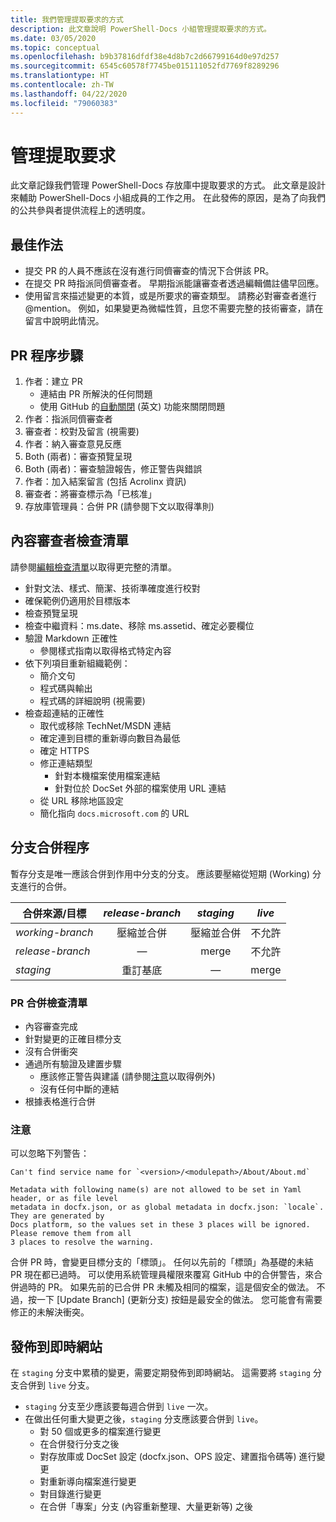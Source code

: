 ```yaml
---
title: 我們管理提取要求的方式
description: 此文章說明 PowerShell-Docs 小組管理提取要求的方式。
ms.date: 03/05/2020
ms.topic: conceptual
ms.openlocfilehash: b9b37816dfdf38e4d8b7c2d66799164d0e97d257
ms.sourcegitcommit: 6545c60578f7745be015111052fd7769f8289296
ms.translationtype: HT
ms.contentlocale: zh-TW
ms.lasthandoff: 04/22/2020
ms.locfileid: "79060383"
---
```

# <a name="managing-pull-requests"></a>管理提取要求

此文章記錄我們管理 PowerShell-Docs 存放庫中提取要求的方式。 此文章是設計來輔助 PowerShell-Docs 小組成員的工作之用。 在此發佈的原因，是為了向我們的公共參與者提供流程上的透明度。

## <a name="best-practices"></a>最佳作法

- 提交 PR 的人員不應該在沒有進行同儕審查的情況下合併該 PR。
- 在提交 PR 時指派同儕審查者。 早期指派能讓審查者透過編輯備註儘早回應。
- 使用留言來描述變更的本質，或是所要求的審查類型。 請務必對審查者進行 @mention。 例如，如果變更為微幅性質，且您不需要完整的技術審查，請在留言中說明此情況。

## <a name="pr-process-steps"></a>PR 程序步驟

1. 作者：建立 PR
   - 連結由 PR 所解決的任何問題
   - 使用 GitHub 的[自動關閉](https://help.github.com/en/articles/closing-issues-using-keywords) \(英文\) 功能來關閉問題
1. 作者：指派同儕審查者
1. 審查者：校對及留言 (視需要)
1. 作者：納入審查意見反應
1. Both (兩者)：審查預覽呈現
1. Both (兩者)：審查驗證報告，修正警告與錯誤
1. 作者：加入結案留言 (包括 Acrolinx 資訊)
1. 審查者：將審查標示為「已核准」
1. 存放庫管理員：合併 PR (請參閱下文以取得準則)

## <a name="content-reviewer-checklist"></a>內容審查者檢查清單

請參閱[編輯檢查清單](editorial-checklist.md)以取得更完整的清單。

- 針對文法、樣式、簡潔、技術準確度進行校對
- 確保範例仍適用於目標版本
- 檢查預覽呈現
- 檢查中繼資料：ms.date、移除 ms.assetid、確定必要欄位
- 驗證 Markdown 正確性
  - 參閱樣式指南以取得格式特定內容
- 依下列項目重新組織範例：
  - 簡介文句
  - 程式碼與輸出
  - 程式碼的詳細說明 (視需要)
- 檢查超連結的正確性
  - 取代或移除 TechNet/MSDN 連結
  - 確定連到目標的重新導向數目為最低
  - 確定 HTTPS
  - 修正連結類型
    - 針對本機檔案使用檔案連結
    - 針對位於 DocSet 外部的檔案使用 URL 連結
  - 從 URL 移除地區設定
  - 簡化指向 `docs.microsoft.com` 的 URL

## <a name="branch-merge-process"></a>分支合併程序

暫存分支是唯一應該合併到作用中分支的分支。 應該要壓縮從短期 (Working) 分支進行的合併。

| 合併來源/目標   | *release-branch* | *staging*        | *live*      |
| ---------------- |:----------------:|:----------------:|:-----------:|
| *working-branch* | 壓縮並合併 | 壓縮並合併 | 不允許 |
| *release-branch* | &mdash;          | merge            | 不允許 |
| *staging*        | 重訂基底           | &mdash;          | merge       |

### <a name="pr-merger-checklist"></a>PR 合併檢查清單

- 內容審查完成
- 針對變更的正確目標分支
- 沒有合併衝突
- 通過所有驗證及建置步驟
  - 應該修正警告與建議 (請參閱[注意](#notes)以取得例外)
  - 沒有任何中斷的連結
- 根據表格進行合併

### <a name="notes"></a>注意

可以忽略下列警告：

```
Can't find service name for `<version>/<modulepath>/About/About.md`
```

```
Metadata with following name(s) are not allowed to be set in Yaml header, or as file level
metadata in docfx.json, or as global metadata in docfx.json: `locale`. They are generated by
Docs platform, so the values set in these 3 places will be ignored. Please remove them from all
3 places to resolve the warning.
```

合併 PR 時，會變更目標分支的「標頭」。 任何以先前的「標頭」為基礎的未結 PR 現在都已過時。 可以使用系統管理員權限來覆寫 GitHub 中的合併警告，來合併過時的 PR。 如果先前的已合併 PR 未觸及相同的檔案，這是個安全的做法。 不過，按一下 [Update Branch]  \(更新分支\) 按鈕是最安全的做法。 您可能會有需要修正的未解決衝突。

## <a name="publishing-to-live"></a>發佈到即時網站

在 `staging` 分支中累積的變更，需要定期發佈到即時網站。 這需要將 `staging` 分支合併到 `live` 分支。

- `staging` 分支至少應該要每週合併到 `live` 一次。
- 在做出任何重大變更之後，`staging` 分支應該要合併到 `live`。
  - 對 50 個或更多的檔案進行變更
  - 在合併發行分支之後
  - 對存放庫或 DocSet 設定 (docfx.json、OPS 設定、建置指令碼等) 進行變更
  - 對重新導向檔案進行變更
  - 對目錄進行變更
  - 在合併「專案」分支 (內容重新整理、大量更新等) 之後
